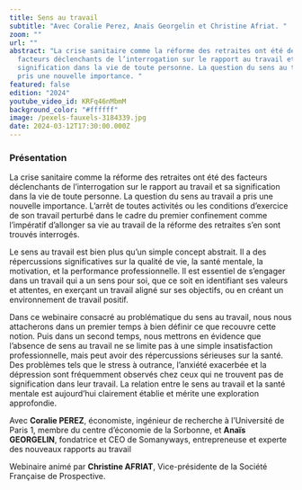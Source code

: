 ```yaml
---
title: Sens au travail
subtitle: "Avec Coralie Perez, Anaïs Georgelin et Christine Afriat. "
zoom: ""
url: ""
abstract: "La crise sanitaire comme la réforme des retraites ont été des
  facteurs déclenchants de l’interrogation sur le rapport au travail et sa
  signification dans la vie de toute personne. La question du sens au travail a
  pris une nouvelle importance. "
featured: false
edition: "2024"
youtube_video_id: KRFq46nMbmM
background_color: "#ffffff"
image: /pexels-fauxels-3184339.jpg
date: 2024-03-12T17:30:00.000Z
---
```

### Présentation

La crise sanitaire comme la réforme des retraites ont été des facteurs déclenchants de l’interrogation sur le rapport au travail et sa signification dans la vie de toute personne. La question du sens au travail a pris une nouvelle importance. L’arrêt de toutes activités ou les conditions d’exercice de son travail perturbé dans le cadre du premier confinement comme l’impératif d’allonger sa vie au travail de la réforme des retraites s’en sont trouvés interrogés.

Le sens au travail est bien plus qu’un simple concept abstrait. Il a des répercussions significatives sur la qualité de vie, la santé mentale, la motivation, et la performance professionnelle. Il est essentiel de s’engager dans un travail qui a un sens pour soi, que ce soit en identifiant ses valeurs et attentes, en exerçant un travail aligné sur ses objectifs, ou en créant un environnement de travail positif.

Dans ce webinaire consacré au problématique du sens au travail, nous nous attacherons dans un premier temps à bien définir ce que recouvre cette notion. Puis dans un second temps, nous mettrons en évidence que l’absence de sens au travail ne se limite pas à une simple insatisfaction professionnelle, mais peut avoir des répercussions sérieuses sur la santé. Des problèmes tels que le stress à outrance, l’anxiété exacerbée et la dépression sont fréquemment observés chez ceux qui ne trouvent pas de signification dans leur travail. La relation entre le sens au travail et la santé mentale est aujourd’hui clairement établie et mérite une exploration approfondie.

Avec **Coralie PEREZ**, économiste, ingénieur de recherche à l’Université de Paris 1, membre du centre d’économie de la Sorbonne, et **Anaïs GEORGELIN**, fondatrice et CEO de Somanyways, entrepreneuse et experte des nouveaux rapports au travail

Webinaire animé par **Christine AFRIAT**, Vice-présidente de la Société Française de Prospective.
